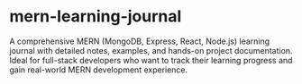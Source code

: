 # mern-learning-journal
A comprehensive MERN (MongoDB, Express, React, Node.js) learning journal with detailed notes, examples, and hands-on project documentation. Ideal for full-stack developers who want to track their learning progress and gain real-world MERN development experience.
